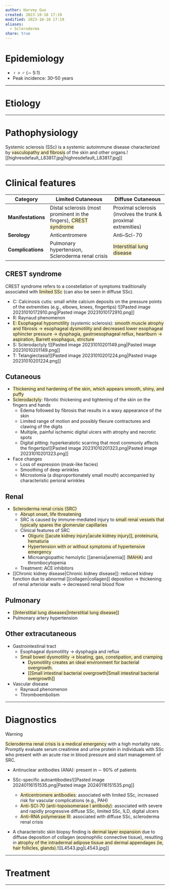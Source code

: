```yaml
---
author: Harvey Guo
created: 2023-10-10 17:19
modified: 2023-10-10 17:19
aliases:
  - Scleroderma
share: true
---
```

# Epidemiology
- ♀ > ♂ (∼ 5:1)
- Peak incidence: 30–50 years

---
# Etiology


---
# Pathophysiology
Systemic sclerosis (SSc) is a systemic autoimmune disease characterized by <span style="background:rgba(240, 200, 0, 0.2)">vasculopathy and fibrosis</span> of the skin and other organs.![[highresdefault_L83817.jpg|highresdefault_L83817.jpg]]

---
# Clinical features

| Category           | Limited Cutaneous                                                                                                       | Diffuse Cutaneous                                                                |
| ------------------ | ----------------------------------------------------------------------------------------------------------------------- | -------------------------------------------------------------------------------- |
| **Manifestations** | Distal sclerosis (most prominent in the fingers), <span style="background:rgba(240, 200, 0, 0.2)">CREST syndrome</span> | Proximal sclerosis (involves the trunk & proximal extremities)                   |
| **Serology**       | Anticentromere                                                                                                          | Anti–Scl-70                                                                      |
| **Complications**  | Pulmonary hypertension, Scleroderma renal crisis                                                                        | <span style="background:rgba(240, 200, 0, 0.2)">Interstitial lung disease</span> |
## CREST syndrome
CREST syndrome refers to a constellation of symptoms traditionally associated with <span style="background:rgba(240, 200, 0, 0.2)">limited SSc</span> (can also be seen in diffuse SSc).
- C: Calcinosis cutis: small white calcium deposits on the pressure points of the extremities (e.g., elbows, knees, fingertips) ![[Pasted image 20231010172910.png|Pasted image 20231010172910.png]]
- R: Raynaud phenomenon 
- <span style="background:rgba(240, 200, 0, 0.2)">E: Esophageal hypomotility</span> (systemic sclerosis): <span style="background:rgba(240, 200, 0, 0.2)">smooth muscle atrophy and fibrosis → esophageal dysmotility and decreased lower esophageal sphincter pressure → dysphagia, gastroesophageal reflux, heartburn → aspiration, Barrett esophagus, stricture</span>
- S: Sclerodactyly ![[Pasted image 20231010201149.png|Pasted image 20231010201149.png]]
- T: Telangiectasia![[Pasted image 20231010201224.png|Pasted image 20231010201224.png]]
## Cutaneous
- <span style="background:rgba(240, 200, 0, 0.2)">Thickening and hardening of the skin, which appears smooth, shiny, and puffy</span>
- <span style="background:rgba(240, 200, 0, 0.2)">Sclerodactyly</span>: fibrotic thickening and tightening of the skin on the fingers and hands 
	- Edema followed by fibrosis that results in a waxy appearance of the skin
	- Limited range of motion and possibly flexure contractures and clawing of the digits
	- Multiple, painful ischemic digital ulcers with atrophy and necrotic spots
	- Digital pitting: hyperkeratotic scarring that most commonly affects the fingertips![[Pasted image 20231010201323.png|Pasted image 20231010201323.png]]
- Face changes
	- Loss of expression (mask-like facies) 
	- Smoothing of deep wrinkles
	- Microstomia (a disproportionately small mouth) accompanied by characteristic perioral wrinkles
## Renal
- <span style="background:rgba(240, 200, 0, 0.2)">Scleroderma renal crisis (SRC)</span>
	- <span style="background:rgba(240, 200, 0, 0.2)">Abrupt onset, life threatening</span>
	- SRC is caused by immune-mediated injury to <span style="background:rgba(240, 200, 0, 0.2)">small renal vessels that typically spares the glomerular capillaries</span>
	- Clinical features of SRC
		- <span style="background:rgba(240, 200, 0, 0.2)">Oliguric [[acute kidney injury|acute kidney injury]], proteinuria, hematuria</span>
		- <span style="background:rgba(240, 200, 0, 0.2)">Hypertension with or without symptoms of hypertensive emergency</span>
		- Microangiopathic hemolytic [[anemia|anemia]] (<span style="background:rgba(240, 200, 0, 0.2)">MAHA</span>) and thrombocytopenia
	- Treatment: ACE inhibitors
- [[Chronic kidney disease|Chronic kidney disease]]: reduced kidney function due to abnormal [[collagen|collagen]] deposition → thickening of renal arteriolar walls → decreased renal blood flow
## Pulmonary
- <span style="background:rgba(240, 200, 0, 0.2)">[[Interstitial lung diseases|Interstitial lung disease]] </span>
- Pulmonary artery hypertension 
## Other extracutaneous
- Gastrointestinal tract
	- Esophageal dysmotility → dysphagia and reflux
	- <span style="background:rgba(240, 200, 0, 0.2)">Small bowel dysmotility → bloating, gas, constipation, and cramping </span>
		- <span style="background:rgba(240, 200, 0, 0.2)">Dysmotility creates an ideal environment for bacterial overgrowth.</span>
		- <span style="background:rgba(240, 200, 0, 0.2)">[[Small intestinal bacterial overgrowth|Small intestinal bacterial overgrowth]]</span>
- Vascular disease
	- Raynaud phenomenon 
	- Thromboembolism

---
# Diagnostics
>[!warning] 
><span style="background:rgba(240, 200, 0, 0.2)">Scleroderma renal crisis is a medical emergency</span> with a high mortality rate. Promptly evaluate serum creatinine and urine protein in individuals with SSc who present with an acute rise in blood pressure and start management of SRC.
- Antinuclear antibodies (ANA): present in ∼ 90% of patients
- SSc-specific autoantibodies![[Pasted image 20240116151535.png|Pasted image 20240116151535.png]]

	- <span style="background:rgba(240, 200, 0, 0.2)">Anticentromere antibodies</span>: associated with limited SSc, increased risk for vascular complications (e.g., PAH)
	- <span style="background:rgba(240, 200, 0, 0.2)">Anti-SCl-70 (anti-topoisomerase I antibody)</span>: associated with severe and rapidly progressive diffuse SSc, limited SSc, ILD, digital ulcers
	- <span style="background:rgba(240, 200, 0, 0.2)">Anti-RNA polymerase III</span>: associated with diffuse SSc, scleroderma renal crisis
- A characteristic skin biopsy finding is <span style="background:rgba(240, 200, 0, 0.2)">dermal layer expansion </span>due to diffuse deposition of collagen (eosinophilic connective tissue), resulting in <span style="background:rgba(240, 200, 0, 0.2)">atrophy of the intradermal adipose tissue and dermal appendages (ie, hair follicles, glands).</span>![[L4543.jpg|L4543.jpg]]

---
# Treatment


---
